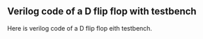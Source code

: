 ## Verilog code of a D flip flop with testbench
Here is verilog code of a D flip flop eith testbench.